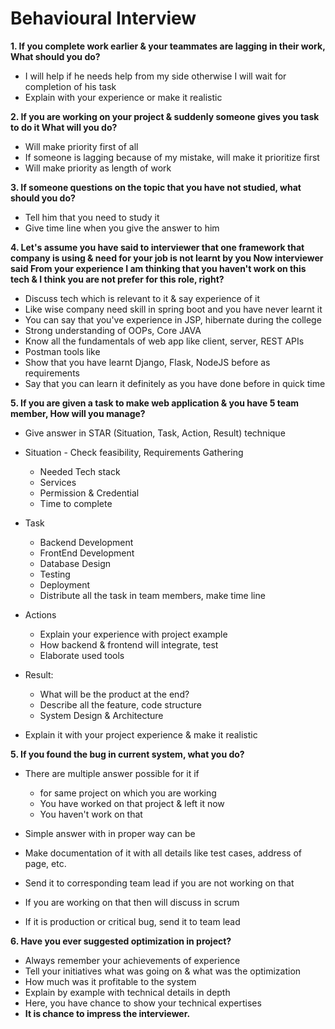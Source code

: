 # Behavioural Interview

<b>1. If you complete work earlier & your teammates are lagging in their work,
   What should you do? </b>
   * I will help if he needs help from my side otherwise I will wait for completion of his task
   * Explain with your experience or make it realistic

<b>2. If you are working on your project & suddenly someone gives you task to do it 
   What will you do?</b>
   * Will make priority first of all
   * If someone is lagging because of my mistake, will make it prioritize first
   * Will make priority as length of work

<b>3. If someone questions on the topic that you have not studied, what should you do? </b>
  * Tell him that you need to study it
  * Give time line when you give the answer to him

<b>4. Let's assume you have said to interviewer that one framework that company is using & need for your job
   is not learnt by you
   Now interviewer said
   From your experience I am thinking that you haven't work on this tech
   & I think you are not prefer for this role, right?</b>
   * Discuss tech which is relevant to it & say experience of it
   * Like wise company need skill in spring boot and you have never learnt it
   * You can say that you've experience in JSP, hibernate during the college
   * Strong understanding of OOPs, Core JAVA
   * Know all the fundamentals of web app like client, server, REST APIs
   * Postman tools like
   * Show that you have learnt Django, Flask, NodeJS before as requirements
   * Say that you can learn it definitely as you have done before in quick time

<b>5. If you are given a task to make web application & you have 5 team member,
   How will you manage? </b>
   * Give answer in STAR (Situation, Task, Action, Result) technique
   * Situation - Check feasibility, Requirements Gathering
     * Needed Tech stack
     * Services
     * Permission & Credential
     * Time to complete
   * Task
     * Backend Development
     * FrontEnd Development
     * Database Design
     * Testing  
     * Deployment
     * Distribute all the task in team members, make time line
   * Actions
     * Explain your experience with project example
     * How backend & frontend will integrate, test
     * Elaborate used tools
   * Result:
     * What will be the product at the end?
     * Describe all the feature, code structure
     * System Design & Architecture 
   
   * Explain it with your project experience & make it realistic

<b> 5. If you found the bug in current system, what you do? </b>

   * There are multiple answer possible for it if
     * for same project on which you are working
     * You have worked on that project & left it now
     * You haven't work on that
   
   * Simple answer with in proper way can be
   * Make documentation of it with all details like test cases, address of page, etc.
   * Send it to corresponding team lead if you are not working on that
   * If you are working on that then will discuss in scrum
   * If it is production or critical bug, send it to team lead

<b> 6. Have you ever suggested optimization in project? </b>
  
* Always remember your achievements of experience
* Tell your initiatives what was going on & what was the optimization
* How much was it profitable to the system
* Explain by example with technical details in depth
* Here, you have chance to show your technical expertises
* <b>It is chance to impress the interviewer.</b>